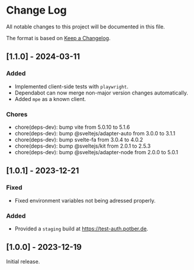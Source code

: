 # Change Log

All notable changes to this project will be documented in this file.

The format is based on [Keep a Changelog](http://keepachangelog.com/).

## [1.1.0] - 2024-03-11

### Added

- Implemented client-side tests with `playwright`.
- Dependabot can now merge non-major version changes automatically.
- Added `mpe` as a known client.

### Chores

- chore(deps-dev): bump vite from 5.0.10 to 5.1.6
- chore(deps-dev): bump @sveltejs/adapter-auto from 3.0.0 to 3.1.1
- chore(deps-dev): bump svelte-fa from 3.0.4 to 4.0.2
- chore(deps-dev): bump @sveltejs/kit from 2.0.1 to 2.5.3
- chore(deps-dev): bump @sveltejs/adapter-node from 2.0.0 to 5.0.1

## [1.0.1] - 2023-12-21

### Fixed

- Fixed environment variables not being adressed properly.

### Added

- Provided a `staging` build at https://test-auth.potber.de.

## [1.0.0] - 2023-12-19

Initial release.
